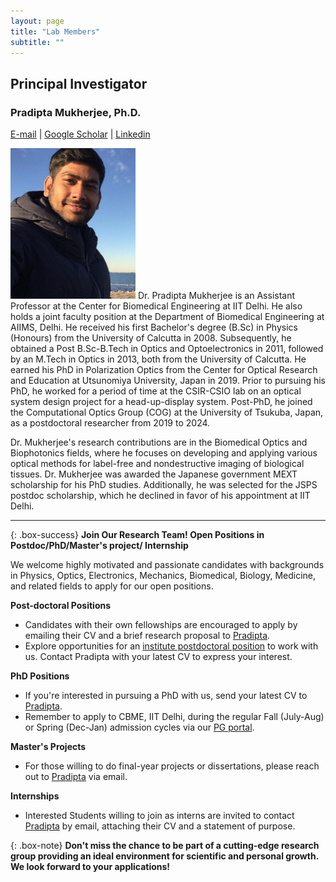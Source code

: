 ```yaml
---
layout: page
title: "Lab Members"
subtitle: ""
---
```


## Principal Investigator

### Pradipta Mukherjee, Ph.D. 

[E-mail](pmukherjee@iitd.ac.in) | [Google Scholar](https://scholar.google.co.jp/citations?hl=en&user=MUwLzbEAAAAJ&view_op=list_works)  | [Linkedin](https://www.linkedin.com/in/pmukherjee-iitd/)

<img src="/img/Headshot_Mukherjee.jpg" alt="drawing" width="200"/>
Dr. Pradipta Mukherjee is an Assistant Professor at the Center for Biomedical Engineering at IIT Delhi. He also holds a joint faculty position at the Department of Biomedical Engineering at AIIMS, Delhi. 
He received his first Bachelor's degree (B.Sc) in Physics (Honours) from the University of Calcutta in 2008. Subsequently, he obtained a Post B.Sc-B.Tech in Optics and Optoelectronics in 2011, followed by an M.Tech in Optics in 2013, both from the University of Calcutta. He earned his PhD in Polarization Optics from the Center for Optical Research and Education at Utsunomiya University, Japan in 2019. 
Prior to pursuing his PhD, he worked for a period of time at the CSIR-CSIO lab on an optical system design project for a head-up-display system. Post-PhD, he joined the Computational Optics Group (COG) at the University of Tsukuba, Japan, as a postdoctoral researcher from 2019 to 2024.

Dr. Mukherjee's research contributions are in the Biomedical Optics and Biophotonics fields, where he focuses on developing and applying various optical methods for label-free and nondestructive imaging of biological tissues. 
Dr. Mukherjee was awarded the Japanese government MEXT scholarship for his PhD studies. Additionally, he was selected for the JSPS postdoc scholarship, which he declined in favor of his appointment at IIT Delhi. 

---------------

{: .box-success}
**Join Our Research Team! Open Positions in Postdoc/PhD/Master's project/ Internship**

We welcome highly motivated and passionate candidates with backgrounds in Physics, Optics, Electronics, Mechanics, Biomedical, Biology, Medicine, and related fields to apply for our open positions.

**Post-doctoral Positions**
- Candidates with their own fellowships are encouraged to apply by emailing their CV and a brief research proposal to [Pradipta](mailto:pmukherjee@iitd.ac.in).
- Explore opportunities for an [institute postdoctoral position](https://home.iitd.ac.in/jobs-iitd/) to work with us. Contact Pradipta with your latest CV to express your interest.

**PhD Positions**
- If you're interested in pursuing a PhD with us, send your latest CV to [Pradipta](mailto:pmukherjee@iitd.ac.in).
- Remember to apply to CBME, IIT Delhi, during the regular Fall (July-Aug) or Spring (Dec-Jan) admission cycles via our [PG portal](https://ecampus.iitd.ac.in/PGADM/login).

**Master's Projects**
- For those willing to do final-year projects or dissertations, please reach out to [Pradipta](mailto:pmukherjee@iitd.ac.in) via email.

**Internships**
- Interested Students willing to join as interns are invited to contact [Pradipta](mailto:pmukherjee@iitd.ac.in) by email, attaching their CV and a statement of purpose.

{: .box-note}
**Don't miss the chance to be part of a cutting-edge research group providing an ideal environment for scientific and personal growth. We look forward to your applications!**
